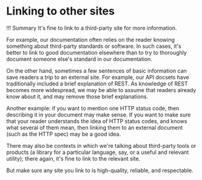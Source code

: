 # **Linking to other sites**

!!! Summary 
    It's fine to link to a third-party site for more information.

For example, our documentation often relies on the reader knowing something about third-party standards or software. In such cases, it's better to link to good documentation elsewhere than to try to thoroughly document someone else's standard in our documentation.

On the other hand, sometimes a few sentences of basic information can save readers a trip to an external site. For example, our API docsets have traditionally included a brief explanation of REST. As knowledge of REST becomes more widespread, we may be able to assume that readers already know about it, and may remove those brief explanations.

Another example: if you want to mention one HTTP status code, then describing it in your document may make sense. If you want to make sure that your reader understands the idea of HTTP status codes, and knows what several of them mean, then linking them to an external document (such as the HTTP spec) may be a good idea.

There may also be contexts in which we're talking about third-party tools or products (a library for a particular language, say, or a useful and relevant utility); there again, it's fine to link to the relevant site.

But make sure any site you link to is high-quality, reliable, and respectable.